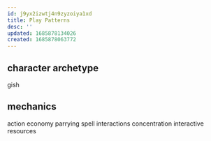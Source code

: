 ```yaml
---
id: j9yx2izwtj4n9zyzoiya1xd
title: Play Patterns
desc: ''
updated: 1685878134026
created: 1685878063772
---
```


## character archetype
gish

## mechanics
action economy
parrying
spell interactions
concentration
  interactive resources